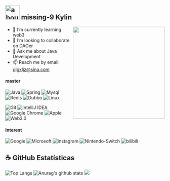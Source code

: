 ## <img width="45" alt="about" src="https://raw.github.com/elizarov/elizarov/master/about.png"> missing-9 Kylin

<img align="right" width="290" src="https://i.imgur.com/ugWb6BU.gif" />

- 🌱 I’m currently learning web3
- 👯 I’m looking to collaborate on DAOer 
- 💬 Ask me about Java Development
- 📫 Reach me by email: qlgxljz@sina.com
<!-- - 🔭 my note: https://mirror.xyz/0xf67dEA6e891b41C8071D552Ee1852574f83950DB -->

#### master
![Java](https://img.shields.io/badge/Java-C76D00?style=flat-square&logo=Java&logoColor=white)
![Spring](https://img.shields.io/badge/Spring-32CD32?style=flat-square&logo=Spring&logoColor=white)
![Mysql](https://img.shields.io/badge/Mysql-01758F?style=flat-square&logo=Mysql&logoColor=white)
![Redis](https://img.shields.io/badge/Redis-D92C21?style=flat-square&logo=Redis&logoColor=white)
![Dubbo](https://img.shields.io/badge/Dubbo-FA7343?style=flat-square&logo=Dubbo&logoColor=white)
![Linux](https://img.shields.io/badge/Linux-17161B?style=flat-square&logo=Linux&logoColor=white)
<!-- ![RokectMQ](https://img.shields.io/badge/RokectMQ-024256?style=flat-square&logo=rocketmq&logoColor=white)
<!-- ![apache](https://img.shields.io/badge/Apache-32CD32?style=flat-square&logo=apache&logoColor=white) -->
<!-- ![Go](https://img.shields.io/badge/Go-1575F9?style=flat-square&logo=Go&logoColor=white) -->


![Git](https://img.shields.io/badge/Git-FA7343?style=flat-square&logo=Git&logoColor=white)
![IntelliJ IDEA](https://img.shields.io/badge/IntelliJ_IDEA-1575F9?style=flat-square&logo=IntelliJ-IDEA&logoColor=white)
![Google Chrome](https://img.shields.io/badge/Google_Chrome-F7DF1E?style=flat-square&logo=Google-Chrome&logoColor=white)
![Apple](https://img.shields.io/badge/MacBook_Pro-999999?style=flat-square&logo=Apple&logoColor=white)
![Web3.0](https://img.shields.io/badge/web3.0-X76D00?style=flat-square&logo=web3&logoColor=white)
<!-- ![Atom](https://img.shields.io/badge/Atom-74C686?style=flat-square&logo=Atom&logoColor=white) -->
<!-- ![Jenkins](https://img.shields.io/badge/Jenkins-E6D5AB?style=flat-square&logo=Jenkins&logoColor=white) -->
<!-- ![nginx](https://img.shields.io/badge/nginx-0C974D?style=flat-square&logo=nginx&logoColor=white) -->



#### Interest
![Google](https://img.shields.io/badge/Google-DE5347?style=flat-square&logo=google&logoColor=white)
![Microsoft](https://img.shields.io/badge/Microsoft-88C600?style=flat-square&logo=Microsoft&logoColor=white)
![instagram](https://img.shields.io/badge/instagram-FFFEFE?style=flat-square&logo=instagram&logoColor=E735A3)
![Nintendo-Switch](https://img.shields.io/badge/Nintendo_Switch-00BDE2?style=flat-square&logo=Nintendo-Switch&logoColor=white)
![bilibili](https://img.shields.io/badge/bilibili-FFFEFE?style=flat-square&logo=bilibili&logoColor=00B1FD)
<!-- ![stackoverflow](https://img.shields.io/badge/stackoverflow-F48023?style=flat-square&logo=stackoverflow&logoColor=white) -->
<!-- ![Youtube](https://img.shields.io/badge/Youtube-FFFEFE?style=flat-square&logo=Youtube&logoColor=FE0000) -->
<!-- ![xbox](https://img.shields.io/badge/xbox-88C600?style=flat-square&logo=xbox&logoColor=white) -->


## **☕ GitHub Estatísticas**
![Top Langs](https://github-readme-stats.vercel.app/api/top-langs/?username=missing-9&title_color=35edfb&icon_color=ffff00&text_color=ff66cc&bg_color=2a1739&hide=html)
![Anurag's github stats](https://github-readme-stats.vercel.app/api?username=missing-9&show_icons=true&title_color=35edfb&icon_color=ffff00&text_color=ff66cc&bg_color=2a1739)
![](https://github-profile-summary-cards.vercel.app/api/cards/profile-details?username=missing-9&theme=monokai)


<!--
**missing-9/missing-9** is a ✨ _special_ ✨ repository because its `README.md` (this file) appears on your GitHub profile.

Here are some ideas to get you started:

- 🔭 I’m currently working on ...
- 🌱 I’m currently learning ...
- 👯 I’m looking to collaborate on ...
- 🤔 I’m looking for help with ...
- 💬 Ask me about ...
- 📫 How to reach me: ...
- 😄 Pronouns: ...
- ⚡ Fun fact: ...
-->



